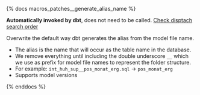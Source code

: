 {% docs macros_patches__generate_alias_name %}

**Automatically invoked by dbt**, does not need to be called.
[Check disptach search order](https://docs.getdbt.com/reference/dbt-jinja-functions/dispatch#overriding-global-macros)

Overwrite the default way dbt generates the alias from the model file name.

- The alias is the name that will occur as the table name in the database.
- We remove everything until including the double underscore `__` which we
  use as prefix for model file names to represent the folder structure.
- For example: `int_huh_sup__pos_monat_erg.sql` -> `pos_monat_erg`
- Supports model versions

{% enddocs %}